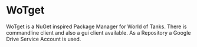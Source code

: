 # WoTget
WoTget is a NuGet inspired Package Manager for World of Tanks. There is commandline client and also a gui client available.
As a Repository a Google Drive Service Account is used.
